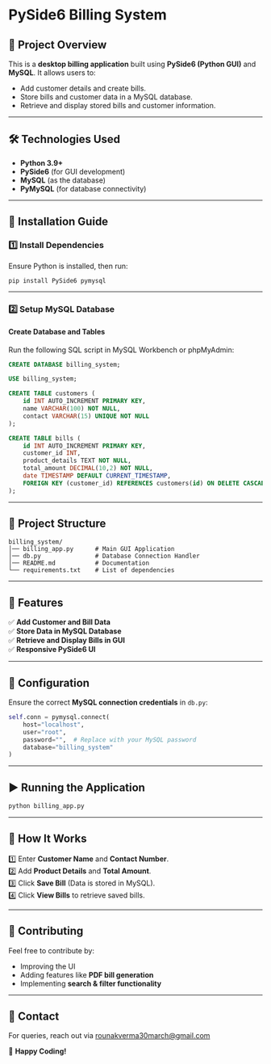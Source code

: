 
# PySide6 Billing System  

## 📌 Project Overview  
This is a **desktop billing application** built using **PySide6 (Python GUI)** and **MySQL**. It allows users to:  
- Add customer details and create bills.  
- Store bills and customer data in a MySQL database.  
- Retrieve and display stored bills and customer information.  

---

## 🛠️ Technologies Used  
- **Python 3.9+**  
- **PySide6** (for GUI development)  
- **MySQL** (as the database)  
- **PyMySQL** (for database connectivity)  

---

## 🚀 Installation Guide  

### **1️⃣ Install Dependencies**  
Ensure Python is installed, then run:  

```sh
pip install PySide6 pymysql
```

---

### **2️⃣ Setup MySQL Database**  

#### **Create Database and Tables**  
Run the following SQL script in MySQL Workbench or phpMyAdmin:  

```sql
CREATE DATABASE billing_system;

USE billing_system;

CREATE TABLE customers (
    id INT AUTO_INCREMENT PRIMARY KEY,
    name VARCHAR(100) NOT NULL,
    contact VARCHAR(15) UNIQUE NOT NULL
);

CREATE TABLE bills (
    id INT AUTO_INCREMENT PRIMARY KEY,
    customer_id INT,
    product_details TEXT NOT NULL,
    total_amount DECIMAL(10,2) NOT NULL,
    date TIMESTAMP DEFAULT CURRENT_TIMESTAMP,
    FOREIGN KEY (customer_id) REFERENCES customers(id) ON DELETE CASCADE
);
```

---

## 📂 Project Structure  

```
billing_system/
│── billing_app.py      # Main GUI Application
│── db.py               # Database Connection Handler
│── README.md           # Documentation
└── requirements.txt    # List of dependencies
```

---

## 🎯 Features  

✅ **Add Customer and Bill Data**  
✅ **Store Data in MySQL Database**  
✅ **Retrieve and Display Bills in GUI**  
✅ **Responsive PySide6 UI**  

---

## 🔧 Configuration  

Ensure the correct **MySQL connection credentials** in `db.py`:  

```python
self.conn = pymysql.connect(
    host="localhost",  
    user="root",  
    password="",  # Replace with your MySQL password  
    database="billing_system"
)
```

---

## ▶️ Running the Application  

```sh
python billing_app.py
```

---

## 📝 How It Works  

1️⃣ Enter **Customer Name** and **Contact Number**.  
2️⃣ Add **Product Details** and **Total Amount**.  
3️⃣ Click **Save Bill** (Data is stored in MySQL).  
4️⃣ Click **View Bills** to retrieve saved bills.  

---

## 🤝 Contributing  

Feel free to contribute by:  
- Improving the UI  
- Adding features like **PDF bill generation**  
- Implementing **search & filter functionality**  

---

## 📩 Contact  

For queries, reach out via [rounakverma30march@gmail.com](mailto:email@example.com)  

🚀 **Happy Coding!**  
